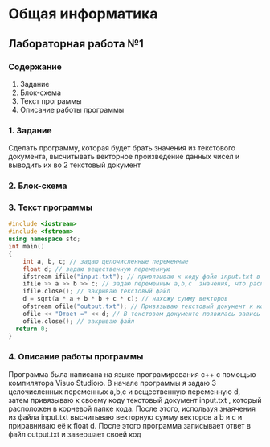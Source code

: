# Общая информатика

## Лабораторная работа №1

### Содержание

1. Задание
2. Блок-схема
3. Текст программы
4. Описание работы программы

### 1. Задание

Сделать программу, которая будет брать значения из текстового документа, высчитывать векторное произведение данных чисел и выводить их во 2 текстовый документ

### 2. Блок-схема

### 3. Текст программы
```c++
#include <iostream>
#include <fstream>
using namespace std;
int main()
{
	int a, b, c; // задаю целочисленные переменные
	float d; // задаю вещественную переменную
	ifstream ifile("input.txt"); // привязываю к коду файл input.txt в котором расположены 3 значения: (4 5 6).
	ifile >> a >> b >> c; // задаю переменным a,b,c  значения, что расположены в файле. 
	ifile.close(); // закрываю текстовый файл
	d = sqrt(a * a + b * b + c * c); // нахожу сумму векторов
	ofstream ofile("output.txt"); // Привязываю текстовый документ к коду для записи в него ответа
	ofile << "Ответ =" << d; // В текстовом документе появилась запись (Ответ =8.77496)
	ofile.close(); // закрываю файл 
  return 0;
}
```
### 4. Описание работы программы
Программа была написана на языке програмирования c++ с помощью компилятора Visuo Studioю. В начале программы я задаю 3 целочисленных переменных a,b,c и вещественную переменную d, затем привязываю к своему коду текстовый документ input.txt , который расположен в корневой папке кода. После этого, используя знаячения из файла input.txt высчитываю векторную сумму векторов a b и c и приравниваю её к float d. После этого программа записывает ответ в файл output.txt и завершает своей код
